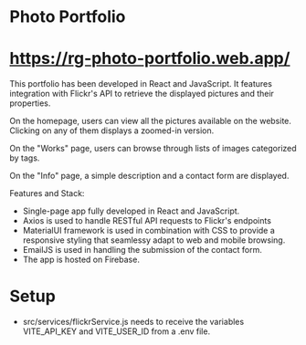 # Photo Portfolio

# https://rg-photo-portfolio.web.app/

This portfolio has been developed in React and JavaScript. It features integration with Flickr's API to retrieve the displayed pictures and their properties.

On the homepage, users can view all the pictures available on the website. Clicking on any of them displays a zoomed-in version.

On the "Works" page, users can browse through lists of images categorized by tags.

On the "Info" page, a simple description and a contact form are displayed.

Features and Stack:

- Single-page app fully developed in React and JavaScript.
- Axios is used to handle RESTful API requests to Flickr's endpoints
- MaterialUI framework is used in combination with CSS to provide a responsive styling that seamlessy adapt to web and mobile browsing.
- EmailJS is used in handling the submission of the contact form.
- The app is hosted on Firebase.

# Setup

- src/services/flickrService.js needs to receive the variables VITE_API_KEY and VITE_USER_ID from a .env file.
